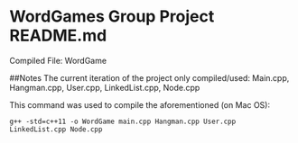 WordGames Group Project README.md
=================================

Compiled File: WordGame 

##Notes 
The current iteration of the project only compiled/used:
Main.cpp, Hangman.cpp, User.cpp, LinkedList.cpp, Node.cpp

This command was used to compile the aforementioned (on Mac OS):
```
g++ -std=c++11 -o WordGame main.cpp Hangman.cpp User.cpp LinkedList.cpp Node.cpp 
```

